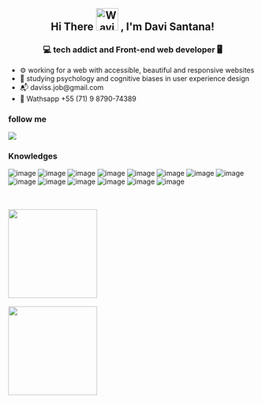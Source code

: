 <h2 align="center">
    Hi There
    <img src="https://raw.githubusercontent.com/nixin72/nixin72/master/wave.gif" 
         alt="Waving hand animated gif"
         height="45"
         width="45" />
    , I'm Davi Santana!
</h2>

<h3 align="center"> 💻 tech addict and Front-end web developer 🖥️ </h3>

<ul>
<li> ⚙️ working for a web with accessible, beautiful and responsive websites </li>
<li> 🌱 studying psychology and cognitive biases in user experience design </li>
<li> 📬 daviss.job@gmail.com
<li> 📱 Wathsapp +55 (71) 9 8790-74389
</ul>

<h3> follow me </h3>

<a href="https://www.linkedin.com/in/davi-santana-b4b34a205/" target="_blank"><img src="https://img.shields.io/badge/-LinkedIn-%230077B5?style=for-the-badge&logo=linkedin&logoColor=white" target="_blank"></a>

<h3> Knowledges </h3>

![image](https://user-images.githubusercontent.com/92332897/210480506-565bf29a-459b-4f29-9edc-bb3c6acc6a04.png)
![image](https://user-images.githubusercontent.com/92332897/210480529-df4cbb8a-d28f-4dc1-8263-865787d28257.png)
![image](https://user-images.githubusercontent.com/92332897/210480553-30ac3571-454c-4f7c-8b8d-62936993c3da.png)
![image](https://user-images.githubusercontent.com/92332897/210480569-bffae163-e3ea-47f7-9577-54a7efc714ca.png)
![image](https://user-images.githubusercontent.com/92332897/210480665-cb13d880-3bc8-4e8a-80a8-25a3a4f7a9cd.png)
![image](https://user-images.githubusercontent.com/92332897/210480669-8f98c61b-8ff8-493a-bdfa-149ef38f916b.png)
![image](https://user-images.githubusercontent.com/92332897/210480679-56daf8bb-e851-4c41-807c-ac1c106212a5.png)
![image](https://user-images.githubusercontent.com/92332897/210480692-cbe0ad4f-e37c-4294-a402-aff91dfe8991.png)
![image](https://user-images.githubusercontent.com/92332897/210480704-4ebf2cd5-56a7-411f-995c-db8fb4f36b04.png)
![image](https://user-images.githubusercontent.com/92332897/210480717-0a3fea17-75fd-4cab-8674-c7ead49a2732.png)
![image](https://user-images.githubusercontent.com/92332897/210480735-79049cdc-b35d-4543-8a0b-6afbab8498a4.png)
![image](https://user-images.githubusercontent.com/92332897/210480757-7f358188-6aaa-46ce-9287-dfaf21e4b708.png)
![image](https://user-images.githubusercontent.com/92332897/210480812-52902949-7ffb-409b-8d1a-3c60c7dc04f1.png)
![image](https://user-images.githubusercontent.com/92332897/210480894-a655b3d2-dc09-494f-a580-1f150fb10d7e.png)

<br>
<br>

<div>
<a href="https://github.com/DaviSantSilva">
<img height="180em" src="https://github-readme-stats.vercel.app/api/top-langs/?username=DaviSantSilva&layout=compact&langs_count=7&theme=dracula"/>
<br>
<br>
<img height="180em" src="https://github-readme-stats.vercel.app/api?username=DaviSantSilva&show_icons=true&theme=dracula&include_all_commits=true&count_private=true"/>
</div>

